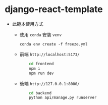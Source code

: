 # django-react-template

* 此範本使用方式
  * 使用 `conda` 安裝 `venv`
    
    ```
    conda env create -f freeze.yml
    ```

  * 前端 `http://localhost:5173/`
    
    ```bash
        cd frontend
        npm i
        npm run dev
    ```
  * 後端 `http://127.0.0.1:8000/`
    
    ```bash
        cd backend
        python api/manage.py runserver
    ```
